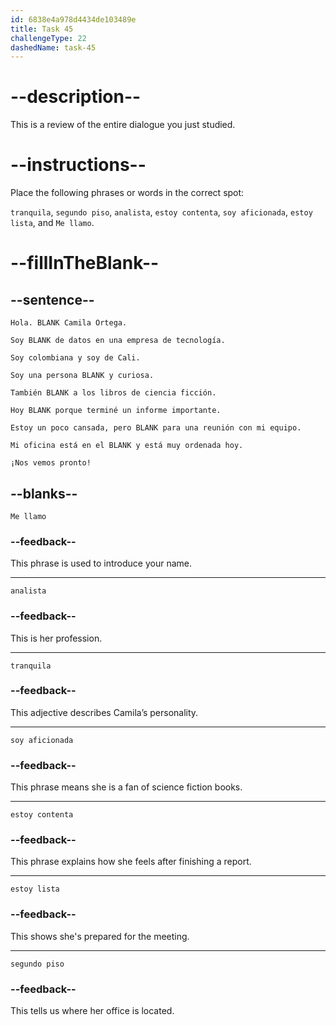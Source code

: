 ```yaml
---
id: 6838e4a978d4434de103489e
title: Task 45
challengeType: 22
dashedName: task-45
---
```


<!-- REVIEW -->

# --description--

This is a review of the entire dialogue you just studied.

# --instructions--

Place the following phrases or words in the correct spot:

`tranquila`, `segundo piso`, `analista`, `estoy contenta`, `soy aficionada`, `estoy lista`, and `Me llamo`.

# --fillInTheBlank--

## --sentence--

`Hola. BLANK Camila Ortega.` 

`Soy BLANK de datos en una empresa de tecnología.` 

`Soy colombiana y soy de Cali.`  

`Soy una persona BLANK y curiosa.`  

`También BLANK a los libros de ciencia ficción.`  

`Hoy BLANK porque terminé un informe importante.` 

`Estoy un poco cansada, pero BLANK para una reunión con mi equipo.`  

`Mi oficina está en el BLANK y está muy ordenada hoy.`  

`¡Nos vemos pronto!`

## --blanks--

`Me llamo`

### --feedback--

This phrase is used to introduce your name.

---

`analista`

### --feedback--

This is her profession.

---

`tranquila`

### --feedback--

This adjective describes Camila’s personality.

---

`soy aficionada`

### --feedback--

This phrase means she is a fan of science fiction books.

---

`estoy contenta`

### --feedback--

This phrase explains how she feels after finishing a report.

---

`estoy lista`

### --feedback--

This shows she's prepared for the meeting.

---

`segundo piso`

### --feedback--

This tells us where her office is located.

